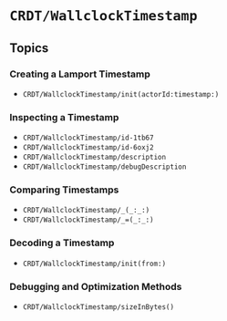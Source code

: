 # ``CRDT/WallclockTimestamp``

## Topics

### Creating a Lamport Timestamp

- ``CRDT/WallclockTimestamp/init(actorId:timestamp:)``

### Inspecting a Timestamp

- ``CRDT/WallclockTimestamp/id-1tb67``
- ``CRDT/WallclockTimestamp/id-6oxj2``
- ``CRDT/WallclockTimestamp/description``
- ``CRDT/WallclockTimestamp/debugDescription``

### Comparing Timestamps

- ``CRDT/WallclockTimestamp/_(_:_:)``
- ``CRDT/WallclockTimestamp/_=(_:_:)``

### Decoding a Timestamp

- ``CRDT/WallclockTimestamp/init(from:)``

### Debugging and Optimization Methods

- ``CRDT/WallclockTimestamp/sizeInBytes()``
